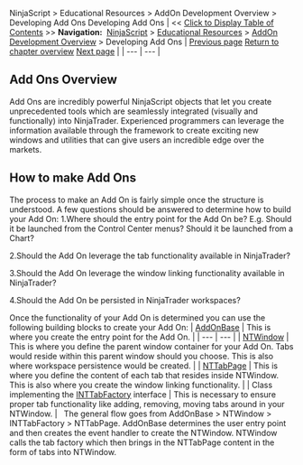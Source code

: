 ﻿
NinjaScript \> Educational Resources \> AddOn Development Overview \> Developing Add Ons
Developing Add Ons
| \<\< [Click to Display Table of Contents](developing_add_ons.md) \>\> **Navigation:**     [NinjaScript](ninjascript-1.md) \> [Educational Resources](educational_resources-1.md) \> [AddOn Development Overview](addon_development_overview-1.md) \> Developing Add Ons | [Previous page](addon_development_overview-1.md) [Return to chapter overview](addon_development_overview-1.md) [Next page](creating_your_own_addon_window-1.md) |
| --- | --- |
## Add Ons Overview
Add Ons are incredibly powerful NinjaScript objects that let you create unprecedented tools which are seamlessly integrated (visually and functionally) into NinjaTrader. Experienced programmers can leverage the information available through the framework to create exciting new windows and utilities that can give users an incredible edge over the markets.
 
## How to make Add Ons
The process to make an Add On is fairly simple once the structure is understood. A few questions should be answered to determine how to build your Add On:
1\.Where should the entry point for the Add On be? E.g. Should it be launched from the Control Center menus? Should it be launched from a Chart?

2\.Should the Add On leverage the tab functionality available in NinjaTrader?

3\.Should the Add On leverage the window linking functionality available in NinjaTrader?

4\.Should the Add On be persisted in NinjaTrader workspaces?

Once the functionality of your Add On is determined you can use the following building blocks to create your Add On:
| [AddOnBase](add_on-1.md) | This is where you create the entry point for the Add On. |
| --- | --- |
| [NTWindow](ntwindow-1.md) | This is where you define the parent window container for your Add On. Tabs would reside within this parent window should you choose. This is also where workspace persistence would be created. |
| [NTTabPage](nttabpage_class-1.md) | This is where you define the content of each tab that resides inside NTWindow. This is also where you create the window linking functionality. |
| Class implementing the [INTTabFactory](inttabfactory_class-1.md) interface | This is necessary to ensure proper tab functionality like adding, removing, moving tabs around in your NTWindow. |
 
The general flow goes from AddOnBase \> NTWindow \> INTTabFactory \> NTTabPage.
AddOnBase determines the user entry point and then creates the event handler to create the NTWindow. NTWindow calls the tab factory which then brings in the NTTabPage content in the form of tabs into NTWindow.


